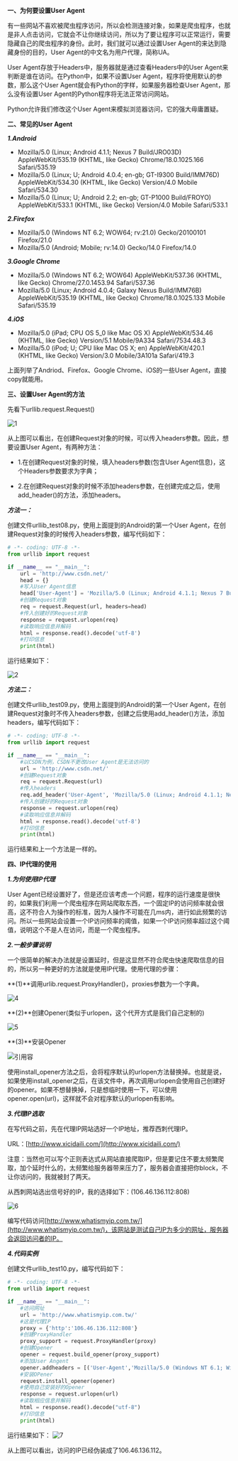 **一、为何要设置User Agent**

有一些网站不喜欢被爬虫程序访问，所以会检测连接对象，如果是爬虫程序，也就是非人点击访问，它就会不让你继续访问，所以为了要让程序可以正常运行，需要隐藏自己的爬虫程序的身份。此时，我们就可以通过设置User Agent的来达到隐藏身份的目的，User Agent的中文名为用户代理，简称UA。

User Agent存放于Headers中，服务器就是通过查看Headers中的User Agent来判断是谁在访问。在Python中，如果不设置User Agent，程序将使用默认的参数，那么这个User Agent就会有Python的字样，如果服务器检查User Agent，那么没有设置User Agent的Python程序将无法正常访问网站。

Python允许我们修改这个User Agent来模拟浏览器访问，它的强大毋庸置疑。

**二、常见的User Agent**

***1.Android***

  - Mozilla/5.0 (Linux; Android 4.1.1; Nexus 7 Build/JRO03D) AppleWebKit/535.19 (KHTML, like Gecko) Chrome/18.0.1025.166 Safari/535.19
  - Mozilla/5.0 (Linux; U; Android 4.0.4; en-gb; GT-I9300 Build/IMM76D) AppleWebKit/534.30 (KHTML, like Gecko) Version/4.0 Mobile Safari/534.30
  - Mozilla/5.0 (Linux; U; Android 2.2; en-gb; GT-P1000 Build/FROYO) AppleWebKit/533.1 (KHTML, like Gecko) Version/4.0 Mobile Safari/533.1

***2.Firefox***

  - Mozilla/5.0 (Windows NT 6.2; WOW64; rv:21.0) Gecko/20100101 Firefox/21.0
  - Mozilla/5.0 (Android; Mobile; rv:14.0) Gecko/14.0 Firefox/14.0

***3.Google Chrome***

  - Mozilla/5.0 (Windows NT 6.2; WOW64) AppleWebKit/537.36 (KHTML, like Gecko) Chrome/27.0.1453.94 Safari/537.36
  - Mozilla/5.0 (Linux; Android 4.0.4; Galaxy Nexus Build/IMM76B) AppleWebKit/535.19 (KHTML, like Gecko) Chrome/18.0.1025.133 Mobile Safari/535.19

***4.iOS***

  - Mozilla/5.0 (iPad; CPU OS 5_0 like Mac OS X) AppleWebKit/534.46 (KHTML, like Gecko) Version/5.1 Mobile/9A334 Safari/7534.48.3
  - Mozilla/5.0 (iPod; U; CPU like Mac OS X; en) AppleWebKit/420.1 (KHTML, like Gecko) Version/3.0 Mobile/3A101a Safari/419.3

上面列举了Andriod、Firefox、Google Chrome、iOS的一些User Agent，直接copy就能用。

**三、设置User Agent的方法**

先看下urllib.request.Request()

 ![1](http://img.blog.csdn.net/20170303123244632?watermark/2/text/aHR0cDovL2Jsb2cuY3Nkbi5uZXQvYzQwNjQ5NTc2Mg==/font/5a6L5L2T/fontsize/400/fill/I0JBQkFCMA==/dissolve/70/gravity/SouthEast)

从上图可以看出，在创建Request对象的时候，可以传入headers参数。因此，想要设置User Agent，有两种方法：

- 1.在创建Request对象的时候，填入headers参数(包含User Agent信息)，这个Headers参数要求为字典；

- 2.在创建Request对象的时候不添加headers参数，在创建完成之后，使用add_header()的方法，添加headers。

***方法一：***

创建文件urllib_test08.py，使用上面提到的Android的第一个User Agent，在创建Request对象的时候传入headers参数，编写代码如下：
```python
# -*- coding: UTF-8 -*-
from urllib import request

if __name__ == "__main__":
    url = 'http://www.csdn.net/'
    head = {}
    #写入User Agent信息
    head['User-Agent'] = 'Mozilla/5.0 (Linux; Android 4.1.1; Nexus 7 Build/JRO03D) AppleWebKit/535.19 (KHTML, like Gecko) Chrome/18.0.1025.166  Safari/535.19'
    #创建Request对象
    req = request.Request(url, headers=head)
    #传入创建好的Request对象
    response = request.urlopen(req)
    #读取响应信息并解码
    html = response.read().decode('utf-8')
    #打印信息
    print(html)
```

运行结果如下：

 ![2](http://img.blog.csdn.net/20170303123738649?watermark/2/text/aHR0cDovL2Jsb2cuY3Nkbi5uZXQvYzQwNjQ5NTc2Mg==/font/5a6L5L2T/fontsize/400/fill/I0JBQkFCMA==/dissolve/70/gravity/SouthEast)

***方法二：***

创建文件urllib_test09.py，使用上面提到的Android的第一个User Agent，在创建Request对象时不传入headers参数，创建之后使用add_header()方法，添加headers，编写代码如下：
```Python
# -*- coding: UTF-8 -*-
from urllib import request

if __name__ == "__main__":
    #以CSDN为例，CSDN不更改User Agent是无法访问的
    url = 'http://www.csdn.net/'
    #创建Request对象
    req = request.Request(url)
    #传入headers
    req.add_header('User-Agent', 'Mozilla/5.0 (Linux; Android 4.1.1; Nexus 7 Build/JRO03D) AppleWebKit/535.19 (KHTML, like Gecko) Chrome/18.0.1025.166  Safari/535.19')
    #传入创建好的Request对象
    response = request.urlopen(req)
    #读取响应信息并解码
    html = response.read().decode('utf-8')
    #打印信息
    print(html)
```

运行结果和上一个方法是一样的。

**四、IP代理的使用**

***1.为何使用IP代理***

User Agent已经设置好了，但是还应该考虑一个问题，程序的运行速度是很快的，如果我们利用一个爬虫程序在网站爬取东西，一个固定IP的访问频率就会很高，这不符合人为操作的标准，因为人操作不可能在几ms内，进行如此频繁的访问。所以一些网站会设置一个IP访问频率的阈值，如果一个IP访问频率超过这个阈值，说明这个不是人在访问，而是一个爬虫程序。

***2.一般步骤说明***

一个很简单的解决办法就是设置延时，但是这显然不符合爬虫快速爬取信息的目的，所以另一种更好的方法就是使用IP代理。使用代理的步骤：

**(1)**调用urlib.request.ProxyHandler()，proxies参数为一个字典。

 ![4](http://img.blog.csdn.net/20170303124421012?watermark/2/text/aHR0cDovL2Jsb2cuY3Nkbi5uZXQvYzQwNjQ5NTc2Mg==/font/5a6L5L2T/fontsize/400/fill/I0JBQkFCMA==/dissolve/70/gravity/SouthEast)

**(2)**创建Opener(类似于urlopen，这个代开方式是我们自己定制的)

![5](http://img.blog.csdn.net/20170303124447169?watermark/2/text/aHR0cDovL2Jsb2cuY3Nkbi5uZXQvYzQwNjQ5NTc2Mg==/font/5a6L5L2T/fontsize/400/fill/I0JBQkFCMA==/dissolve/70/gravity/SouthEast)

**(3)**安装Opener

![引用容](http://img.blog.csdn.net/20170303124507044?watermark/2/text/aHR0cDovL2Jsb2cuY3Nkbi5uZXQvYzQwNjQ5NTc2Mg==/font/5a6L5L2T/fontsize/400/fill/I0JBQkFCMA==/dissolve/70/gravity/SouthEast)

使用install_opener方法之后，会将程序默认的urlopen方法替换掉。也就是说，如果使用install_opener之后，在该文件中，再次调用urlopen会使用自己创建好的opener。如果不想替换掉，只是想临时使用一下，可以使用opener.open(url)，这样就不会对程序默认的urlopen有影响。

***3.代理IP选取***

在写代码之前，先在代理IP网站选好一个IP地址，推荐西刺代理IP。

URL：[http://www.xicidaili.com/](http://www.xicidaili.com/)

注意：当然也可以写个正则表达式从网站直接爬取IP，但是要记住不要太频繁爬取，加个延时什么的，太频繁给服务器带来压力了，服务器会直接把你block，不让你访问的，我就被封了两天。

从西刺网站选出信号好的IP，我的选择如下：(106.46.136.112:808)

 ![6](http://img.blog.csdn.net/20170303124651091?watermark/2/text/aHR0cDovL2Jsb2cuY3Nkbi5uZXQvYzQwNjQ5NTc2Mg==/font/5a6L5L2T/fontsize/400/fill/I0JBQkFCMA==/dissolve/70/gravity/SouthEast)

编写代码访问[http://www.whatismyip.com.tw/](http://www.whatismyip.com.tw/)，该网站是测试自己IP为多少的网址，服务器会返回访问者的IP。

***4.代码实例***

创建文件urllib_test10.py，编写代码如下：
```python
# -*- coding: UTF-8 -*-
from urllib import request

if __name__ == "__main__":
    #访问网址
    url = 'http://www.whatismyip.com.tw/'
    #这是代理IP
    proxy = {'http':'106.46.136.112:808'}
    #创建ProxyHandler
    proxy_support = request.ProxyHandler(proxy)
    #创建Opener
    opener = request.build_opener(proxy_support)
    #添加User Angent
    opener.addheaders = [('User-Agent','Mozilla/5.0 (Windows NT 6.1; Win64; x64) AppleWebKit/537.36 (KHTML, like Gecko) Chrome/56.0.2924.87 Safari/537.36')]
    #安装OPener
    request.install_opener(opener)
    #使用自己安装好的Opener
    response = request.urlopen(url)
    #读取相应信息并解码
    html = response.read().decode("utf-8")
    #打印信息
    print(html)
```

运行结果如下：
![7](http://img.blog.csdn.net/20170303124823038?watermark/2/text/aHR0cDovL2Jsb2cuY3Nkbi5uZXQvYzQwNjQ5NTc2Mg==/font/5a6L5L2T/fontsize/400/fill/I0JBQkFCMA==/dissolve/70/gravity/SouthEast)

从上图可以看出，访问的IP已经伪装成了106.46.136.112。
